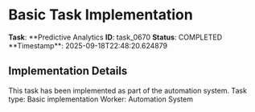 # Basic Task Implementation

**Task**: **Predictive Analytics
**ID**: task_0670
**Status**: COMPLETED
**Timestamp\*\*: 2025-09-18T22:48:20.624879

## Implementation Details

This task has been implemented as part of the automation system.
Task type: Basic implementation
Worker: Automation System
